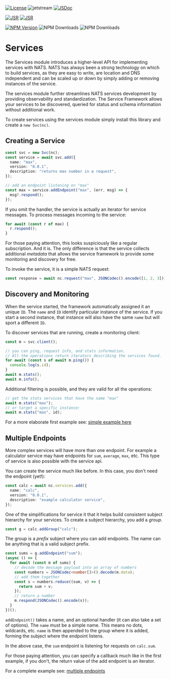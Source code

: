 [![License](https://img.shields.io/badge/Licence-Apache%202.0-blue.svg)](./LICENSE)
![jetstream](https://github.com/nats-io/nats.js/actions/workflows/services.yml/badge.svg)
[![JSDoc](https://img.shields.io/badge/JSDoc-reference-blue)](https://nats-io.github.io/nats.js/services/index.html)

[![JSR](https://jsr.io/badges/@nats-io/kv)](https://jsr.io/@nats-io/services)
[![JSR](https://jsr.io/badges/@nats-io/kv/score)](https://jsr.io/@nats-io/services)

[![NPM Version](https://img.shields.io/npm/v/%40nats-io%2Fservices)](https://www.npmjs.com/package/@nats-io/services)
![NPM Downloads](https://img.shields.io/npm/dt/%40nats-io%2Fservices)
![NPM Downloads](https://img.shields.io/npm/dm/%40nats-io%2Fservices)

# Services

The Services module introduces a higher-level API for implementing services with
NATS. NATS has always been a strong technology on which to build services, as
they are easy to write, are location and DNS independent and can be scaled up or
down by simply adding or removing instances of the service.

The services module further streamlines NATS services development by providing
observability and standardization. The Service Framework allows your services to
be discovered, queried for status and schema information without additional
work.

To create services using the services module simply install this library and
create a `new Svc(nc)`.

## Creating a Service

```typescript
const svc = new Svc(nc);
const service = await svc.add({
  name: "max",
  version: "0.0.1",
  description: "returns max number in a request",
});

// add an endpoint listening on "max"
const max = service.addEndpoint("max", (err, msg) => {
  msg?.respond();
});
```

If you omit the handler, the service is actually an iterator for service
messages. To process messages incoming to the service:

```typescript
for await (const r of max) {
  r.respond();
}
```

For those paying attention, this looks suspiciously like a regular subscription.
And it is. The only difference is that the service collects additional
_metadata_ that allows the service framework to provide some monitoring and
discovery for free.

To invoke the service, it is a simple NATS request:

```typescript
const response = await nc.request("max", JSONCodec().encode([1, 2, 3]));
```

## Discovery and Monitoring

When the service started, the framework automatically assigned it an unique
`ID`. The `name` and `ID` identify particular instance of the service. If you
start a second instance, that instance will also have the same `name` but will
sport a different `ID`.

To discover services that are running, create a monitoring client:

```typescript
const m = svc.client();

// you can ping, request info, and stats information.
// All the operations return iterators describing the services found.
for await (const s of await m.ping()) {
  console.log(s.id);
}
await m.stats();
await m.info();
```

Additional filtering is possible, and they are valid for all the operations:

```typescript
// get the stats services that have the name "max"
await m.stats("max");
// or target a specific instance:
await m.stats("max", id);
```

For a more elaborate first example see:
[simple example here](examples/01_services.ts)

## Multiple Endpoints

More complex services will have more than one endpoint. For example a calculator
service may have endpoints for `sum`, `average`, `max`, etc. This type of
service is also possible with the service api.

You can create the service much like before. In this case, you don't need the
endpoint (yet!):

```typescript
const calc = await nc.services.add({
  name: "calc",
  version: "0.0.1",
  description: "example calculator service",
});
```

One of the simplifications for service it that it helps build consistent subject
hierarchy for your services. To create a subject hierarchy, you add a _group_.

```typescript
const g = calc.addGroup("calc");
```

The group is a _prefix_ subject where you can add endpoints. The name can be
anything that is a valid subject prefix.

```typescript
const sums = g.addEndpoint("sum");
(async () => {
  for await (const m of sums) {
    // decode the message payload into an array of numbers
    const numbers = JSONCodec<number[]>().decode(m.data);
    // add them together
    const s = numbers.reduce((sum, v) => {
      return sum + v;
    });
    // return a number
    m.respond(JSONCodec().encode(s));
  }
})();
```

`addEndpoint()` takes a name, and an optional handler (it can also take a set of
options). The `name` must be a simple name. This means no dots, wildcards, etc.
`name` is then appended to the group where it is added, forming the subject
where the endpoint listens.

In the above case, the `sum` endpoint is listening for requests on `calc.sum`.

For those paying attention, you can specify a callback much like in the first
example, if you don't, the return value of the add endpoint is an iterator.

For a complete example see:
[multiple endpoints](examples/02_multiple_endpoints.ts)
